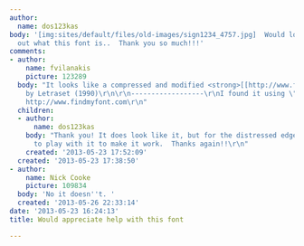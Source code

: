```yaml
---
author:
  name: dos123kas
body: '[img:sites/default/files/old-images/sign1234_4757.jpg]  Would love help figuring
  out what this font is..  Thank you so much!!!'
comments:
- author:
    name: fvilanakis
    picture: 123289
  body: "It looks like a compressed and modified <strong>[[http://www.findmyfont.com/index.php/fonts/font-preview?fset=Letraset&ffam=Papyrus%20-%20Plain&fid=9f40ea8207704024c1526140feaf335c&fsize=60&text=HOME%20our%20Little%20Piece%20of%20Heaven&wrap=2|Papyrus]]</strong>
    by Letraset (1990)\r\n\r\n------------------\r\nI found it using \"Find my Font\":
    http://www.findmyfont.com\r\n"
  children:
  - author:
      name: dos123kas
    body: "Thank you! It does look like it, but for the distressed edges.  Will try
      to play with it to make it work.  Thanks again!!\r\n"
    created: '2013-05-23 17:52:09'
  created: '2013-05-23 17:38:50'
- author:
    name: Nick Cooke
    picture: 109834
  body: 'No it doesn''t. '
  created: '2013-05-26 22:33:14'
date: '2013-05-23 16:24:13'
title: Would appreciate help with this font

---
```

